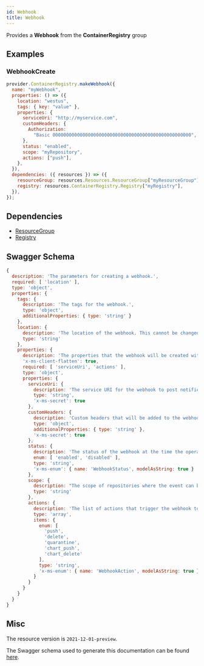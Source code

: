 ```yaml
---
id: Webhook
title: Webhook
---
```

Provides a **Webhook** from the **ContainerRegistry** group
## Examples
### WebhookCreate
```js
provider.ContainerRegistry.makeWebhook({
  name: "myWebhook",
  properties: () => ({
    location: "westus",
    tags: { key: "value" },
    properties: {
      serviceUri: "http://myservice.com",
      customHeaders: {
        Authorization:
          "Basic 000000000000000000000000000000000000000000000000000",
      },
      status: "enabled",
      scope: "myRepository",
      actions: ["push"],
    },
  }),
  dependencies: ({ resources }) => ({
    resourceGroup: resources.Resources.ResourceGroup["myResourceGroup"],
    registry: resources.ContainerRegistry.Registry["myRegistry"],
  }),
});

```
## Dependencies
- [ResourceGroup](../Resources/ResourceGroup.md)
- [Registry](../ContainerRegistry/Registry.md)
## Swagger Schema
```js
{
  description: 'The parameters for creating a webhook.',
  required: [ 'location' ],
  type: 'object',
  properties: {
    tags: {
      description: 'The tags for the webhook.',
      type: 'object',
      additionalProperties: { type: 'string' }
    },
    location: {
      description: 'The location of the webhook. This cannot be changed after the resource is created.',
      type: 'string'
    },
    properties: {
      description: 'The properties that the webhook will be created with.',
      'x-ms-client-flatten': true,
      required: [ 'serviceUri', 'actions' ],
      type: 'object',
      properties: {
        serviceUri: {
          description: 'The service URI for the webhook to post notifications.',
          type: 'string',
          'x-ms-secret': true
        },
        customHeaders: {
          description: 'Custom headers that will be added to the webhook notifications.',
          type: 'object',
          additionalProperties: { type: 'string' },
          'x-ms-secret': true
        },
        status: {
          description: 'The status of the webhook at the time the operation was called.',
          enum: [ 'enabled', 'disabled' ],
          type: 'string',
          'x-ms-enum': { name: 'WebhookStatus', modelAsString: true }
        },
        scope: {
          description: "The scope of repositories where the event can be triggered. For example, 'foo:*' means events for all tags under repository 'foo'. 'foo:bar' means events for 'foo:bar' only. 'foo' is equivalent to 'foo:latest'. Empty means all events.",
          type: 'string'
        },
        actions: {
          description: 'The list of actions that trigger the webhook to post notifications.',
          type: 'array',
          items: {
            enum: [
              'push',
              'delete',
              'quarantine',
              'chart_push',
              'chart_delete'
            ],
            type: 'string',
            'x-ms-enum': { name: 'WebhookAction', modelAsString: true }
          }
        }
      }
    }
  }
}
```
## Misc
The resource version is `2021-12-01-preview`.

The Swagger schema used to generate this documentation can be found [here](https://github.com/Azure/azure-rest-api-specs/tree/main/specification/containerregistry/resource-manager/Microsoft.ContainerRegistry/preview/2021-12-01-preview/containerregistry.json).
